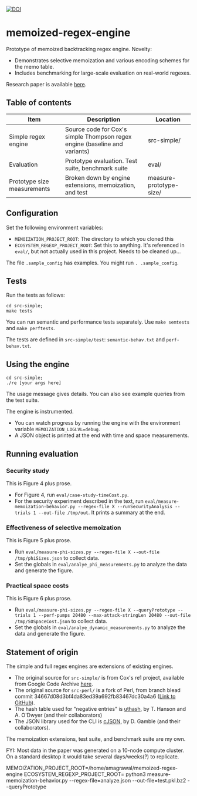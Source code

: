 [![DOI](https://zenodo.org/badge/246123959.svg)](https://zenodo.org/badge/latestdoi/246123959)

# memoized-regex-engine

Prototype of memoized backtracking regex engine. Novelty:
- Demonstrates selective memoization and various encoding schemes for the memo table.
- Includes benchmarking for large-scale evaluation on real-world regexes.

Research paper is available [here](https://davisjam.github.io/publications/).

## Table of contents

| Item | Description | Location |
|------|-------------|----------|
| Simple regex engine | Source code for Cox's simple Thompson regex engine (baseline and variants)       | src-simple/ |
| Evaluation          | Prototype evaluation. Test suite, benchmark suite                                | eval/ |
| Prototype size measurements          | Broken down by engine extensions, memoization, and test         | measure-prototype-size/ |

## Configuration

Set the following environment variables:
- `MEMOIZATION_PROJECT_ROOT`: The directory to which you cloned this
- `ECOSYSTEM_REGEXP_PROJECT_ROOT`: Set this to anything. It's referenced in `eval/`, but not actually used in this project. Needs to be cleaned up...

The file `.sample_config` has examples. You might run `. .sample_config`.

## Tests

Run the tests as follows:

```
cd src-simple;
make tests
```

You can run semantic and performance tests separately. Use `make semtests` and `make perftests`.

The tests are defined in `src-simple/test`: `semantic-behav.txt` and `perf-behav.txt`.

## Using the engine

```
cd src-simple;
./re [your args here]
```

The usage message gives details. You can also see example queries from the test suite.

The engine is instrumented.
- You can watch progress by running the engine with the environment variable `MEMOIZATION_LOGLVL=debug`.
- A JSON object is printed at the end with time and space measurements.

## Running evaluation

### Security study

This is Figure 4 plus prose.

- For Figure 4, run `eval/case-study-timeCost.py`.
- For the security experiment described in the text, run `eval/measure-memoization-behavior.py --regex-file X --runSecurityAnalysis --trials 1 --out-file /tmp/out`. It prints a summary at the end.

### Effectiveness of selective memoization

This is Figure 5 plus prose.

- Run `eval/measure-phi-sizes.py --regex-file X --out-file /tmp/phiSizes.json` to collect data.
- Set the globals in `eval/analye_phi_measurements.py` to analyze the data and generate the figure.

### Practical space costs

This is Figure 6 plus prose.

- Run `eval/measure-phi-sizes.py --regex-file X --queryPrototype --trials 1 --perf-pumps 20480 --max-attack-stringLen 20480 --out-file /tmp/SOSpaceCost.json` to collect data.
- Set the globals in `eval/analye_dynamic_measurements.py` to analyze the data and generate the figure.

## Statement of origin

The simple and full regex engines are extensions of existing engines.
  - The original source for `src-simple/` is from Cox's re1 project, available from Google Code Archive [here](https://code.google.com/archive/p/re1/).
  - The original source for `src-perl/` is a fork of Perl, from branch blead commit 34667d08d3bf4da83ed39a692fb83467dc30a4a6 ([Link to GitHub](https://github.com/Perl/perl5/commit/34667d08d3bf4da83ed39a692fb83467dc30a4a6)).
  - The hash table used for "negative entries" is [uthash](https://github.com/troydhanson/uthash), by T. Hanson and A. O'Dwyer (and their collaborators)
  - The JSON library used for the CLI is [cJSON](https://github.com/DaveGamble/cJSON), by D. Gamble (and their collaborators).

The memoization extensions, test suite, and benchmark suite are my own.

FYI: Most data in the paper was generated on a 10-node compute cluster. On a standard desktop it would take several days/weeks(?) to replicate.


MEMOIZATION_PROJECT_ROOT=/home/amagrawal/memoized-regex-engine ECOSYSTEM_REGEXP_PROJECT_ROOT= python3 measure-memoization-behavior.py --regex-file=analyze.json --out-file=test.pkl.bz2 --queryPrototype